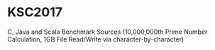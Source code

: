 # KSC2017
C, Java and Scala Benchmark Sources (10,000,000th Prime Number Calculation, 1GB File Read/Write via character-by-character)
